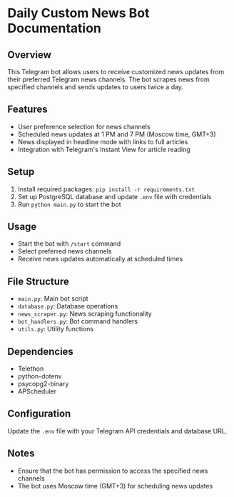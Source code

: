 # Daily Custom News Bot Documentation

## Overview
This Telegram bot allows users to receive customized news updates from their preferred Telegram news channels. The bot scrapes news from specified channels and sends updates to users twice a day.

## Features
- User preference selection for news channels
- Scheduled news updates at 1 PM and 7 PM (Moscow time, GMT+3)
- News displayed in headline mode with links to full articles
- Integration with Telegram's Instant View for article reading

## Setup
1. Install required packages: `pip install -r requirements.txt`
2. Set up PostgreSQL database and update `.env` file with credentials
3. Run `python main.py` to start the bot

## Usage
- Start the bot with `/start` command
- Select preferred news channels
- Receive news updates automatically at scheduled times

## File Structure
- `main.py`: Main bot script
- `database.py`: Database operations
- `news_scraper.py`: News scraping functionality
- `bot_handlers.py`: Bot command handlers
- `utils.py`: Utility functions

## Dependencies
- Telethon
- python-dotenv
- psycopg2-binary
- APScheduler

## Configuration
Update the `.env` file with your Telegram API credentials and database URL.

## Notes
- Ensure that the bot has permission to access the specified news channels
- The bot uses Moscow time (GMT+3) for scheduling news updates
